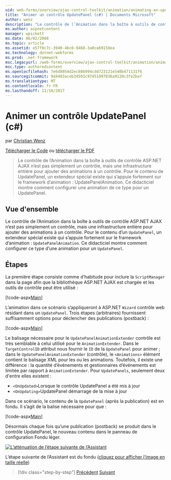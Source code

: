 ```yaml
---
uid: web-forms/overview/ajax-control-toolkit/animation/animating-an-updatepanel-control-cs
title: "Animer un contrôle UpdatePanel (c#) | Documents Microsoft"
author: wenz
description: "Le contrôle de l’Animation dans la boîte à outils de contrôle ASP.NET AJAX n’est pas simplement un contrôle, mais une infrastructure entière pour ajouter des animations à un contrôle. Pour le contenu d’un..."
ms.author: aspnetcontent
manager: wpickett
ms.date: 06/02/2008
ms.topic: article
ms.assetid: e57f8c7c-3940-4bc0-9468-3a0ca69158ea
ms.technology: dotnet-webforms
ms.prod: .net-framework
msc.legacyurl: /web-forms/overview/ajax-control-toolkit/animation/animating-an-updatepanel-control-cs
msc.type: authoredcontent
ms.openlocfilehash: 7e6d8954d2ec886994cdd723121e540b471131f6
ms.sourcegitcommit: 9a9483aceb34591c97451997036a9120c3fe2baf
ms.translationtype: MT
ms.contentlocale: fr-FR
ms.lasthandoff: 11/10/2017
---
```

<a name="animating-an-updatepanel-control-c"></a>Animer un contrôle UpdatePanel (c#)
====================
par [Christian Wenz](https://github.com/wenz)

[Télécharger le Code](http://download.microsoft.com/download/9/3/f/93f8daea-bebd-4821-833b-95205389c7d0/UpdatePanelAnimation1.cs.zip) ou [télécharger le PDF](http://download.microsoft.com/download/b/6/a/b6ae89ee-df69-4c87-9bfb-ad1eb2b23373/updatepanelanimation1CS.pdf)

> Le contrôle de l’Animation dans la boîte à outils de contrôle ASP.NET AJAX n’est pas simplement un contrôle, mais une infrastructure entière pour ajouter des animations à un contrôle. Pour le contenu de UpdatePanel, un extendeur spécial existe qui s’appuie fortement sur le framework d’animation : UpdatePanelAnimation. Ce didacticiel montre comment configurer une animation de ce type pour un UpdatePanel.


## <a name="overview"></a>Vue d'ensemble

Le contrôle de l’Animation dans la boîte à outils de contrôle ASP.NET AJAX n’est pas simplement un contrôle, mais une infrastructure entière pour ajouter des animations à un contrôle. Pour le contenu d’un `UpdatePanel`, un extendeur spécial existe qui s’appuie fortement sur le framework d’animation : `UpdatePanelAnimation`. Ce didacticiel montre comment configurer ce type d’une animation pour un `UpdatePanel`.

## <a name="steps"></a>Étapes

La première étape consiste comme d’habitude pour inclure la `ScriptManager` dans la page afin que la bibliothèque ASP.NET AJAX est chargée et les outils de contrôle peut être utilisé :

[!code-aspx[Main](animating-an-updatepanel-control-cs/samples/sample1.aspx)]

L’animation dans ce scénario s’appliqueront à ASP.NET `Wizard` contrôle web résidant dans un `UpdatePanel`. Trois étapes (arbitraires) fournissent suffisamment options pour déclencher des publications (postback) :

[!code-aspx[Main](animating-an-updatepanel-control-cs/samples/sample2.aspx)]

Le balisage nécessaire pour le `UpdatePanelAnimationExtender` contrôle est très semblable à celui utilisé pour le `AnimationExtender`. Dans le `TargetControlID` attribut nous fournir le `ID` de la `UpdatePanel` pour animer ; dans le `UpdatePanelAnimationExtender` (contrôle), le `<Animations>` élément contient le balisage XML pour les ou les animations. Toutefois, il existe une différence : la quantité d’événements et gestionnaires d’événements est limitée par rapport à `AnimationExtender`. Pour `UpdatePanels`, seulement deux d'entre elles existent :

- `<OnUpdated>`Lorsque le contrôle UpdatePanel a été mis à jour
- `<OnUpdating>`UpdatePanel démarrage de la mise à jour

Dans ce scénario, le contenu de la `UpdatePanel` (après la publication) est en fondu. Il s’agit de la balise nécessaire pour que :

[!code-aspx[Main](animating-an-updatepanel-control-cs/samples/sample3.aspx)]

Désormais chaque fois qu’une publication (postback) se produit dans le contrôle UpdatePanel, le nouveau contenu dans le panneau de configuration Fondu léger.


[![L’atténuation de l’étape suivante de l’Assistant](animating-an-updatepanel-control-cs/_static/image2.png)](animating-an-updatepanel-control-cs/_static/image1.png)

L’étape suivante de l’Assistant est du fondu ([cliquez pour afficher l’image en taille réelle](animating-an-updatepanel-control-cs/_static/image3.png))

>[!div class="step-by-step"]
[Précédent](changing-an-animation-using-client-side-code-cs.md)
[Suivant](dynamically-controlling-updatepanel-animations-cs.md)
